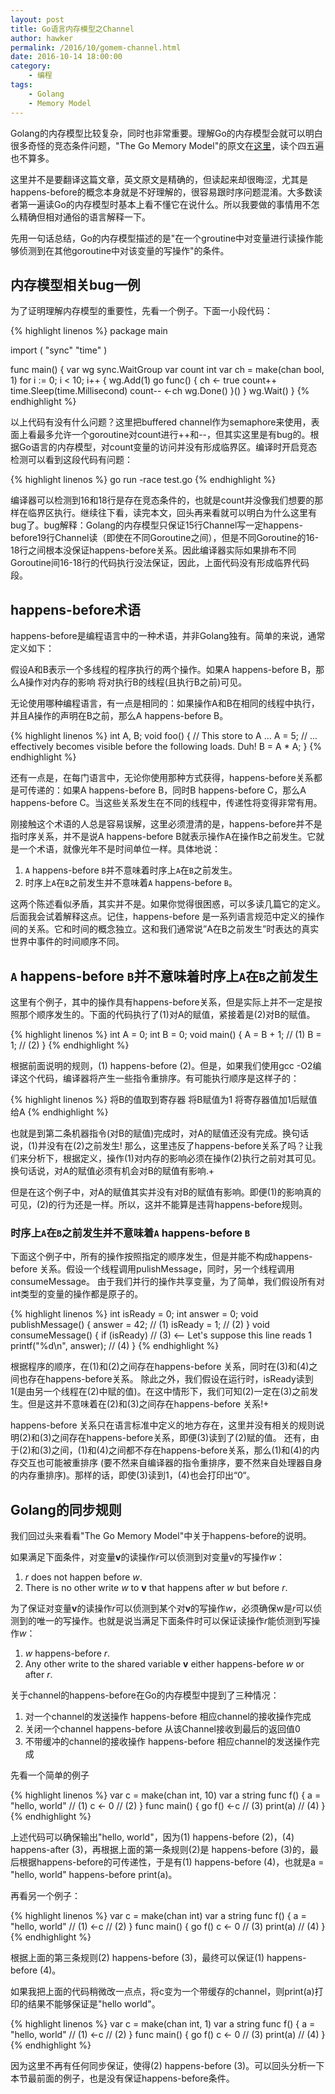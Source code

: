 ```yaml
---
layout: post
title: Go语言内存模型之Channel
author: hawker
permalink: /2016/10/gomem-channel.html
date: 2016-10-14 18:00:00
category:
    - 编程
tags:
    - Golang
    - Memory Model
---
```

Golang的内存模型比较复杂，同时也非常重要。理解Go的内存模型会就可以明白很多奇怪的竞态条件问题，"The Go Memory Model"的原文在[这里](https://golang.org/ref/mem)，读个四五遍也不算多。

这里并不是要翻译这篇文章，英文原文是精确的，但读起来却很晦涩，尤其是happens-before的概念本身就是不好理解的，很容易跟时序问题混淆。大多数读者第一遍读Go的内存模型时基本上看不懂它在说什么。所以我要做的事情用不怎么精确但相对通俗的语言解释一下。

先用一句话总结，Go的内存模型描述的是"在一个groutine中对变量进行读操作能够侦测到在其他goroutine中对该变量的写操作"的条件。

## 内存模型相关bug一例

为了证明理解内存模型的重要性，先看一个例子。下面一小段代码：

{% highlight linenos %}
package main

import (
  "sync"
  "time"
)

func main() {
  var wg sync.WaitGroup
  var count int
  var ch = make(chan bool, 1)
  for i := 0; i < 10; i++ {
    wg.Add(1)
    go func() {
      ch <- true
      count++
      time.Sleep(time.Millisecond)
      count--
      <-ch
      wg.Done()
    }()
  }
  wg.Wait()
}
{% endhighlight %}

以上代码有没有什么问题？这里把buffered channel作为semaphore来使用，表面上看最多允许一个goroutine对count进行++和--，但其实这里是有bug的。根据Go语言的内存模型，对count变量的访问并没有形成临界区。编译时开启竞态检测可以看到这段代码有问题：

{% highlight linenos %}
go run -race test.go
{% endhighlight %}

编译器可以检测到16和18行是存在竞态条件的，也就是count并没像我们想要的那样在临界区执行。继续往下看，读完本文，回头再来看就可以明白为什么这里有bug了。bug解释：Golang的内存模型只保证15行Channel写一定happens-before19行Channel读（即使在不同Goroutine之间），但是不同Goroutine的16-18行之间根本没保证happens-before关系。因此编译器实际如果排布不同Goroutine间16-18行的代码执行没法保证，因此，上面代码没有形成临界代码段。

## happens-before术语

happens-before是编程语言中的一种术语，并非Golang独有。简单的来说，通常定义如下：

假设A和B表示一个多线程的程序执行的两个操作。如果A happens-before B，那么A操作对内存的影响 将对执行B的线程(且执行B之前)可见。

无论使用哪种编程语言，有一点是相同的：如果操作A和B在相同的线程中执行，并且A操作的声明在B之前，那么A happens-before B。

{% highlight linenos %}
int A, B;
void foo()
{
  // This store to A ...
  A = 5;
  // ... effectively becomes visible before the following loads. Duh!
  B = A * A;
}
{% endhighlight %}

还有一点是，在每门语言中，无论你使用那种方式获得，happens-before关系都是可传递的：如果A happens-before B，同时B happens-before C，那么A happens-before C。当这些关系发生在不同的线程中，传递性将变得非常有用。

刚接触这个术语的人总是容易误解，这里必须澄清的是，happens-before并不是指时序关系，并不是说A happens-before B就表示操作A在操作B之前发生。它就是一个术语，就像光年不是时间单位一样。具体地说：

1. `A` happens-before `B`并不意味着时序上`A`在`B`之前发生。
2. 时序上`A`在`B`之前发生并不意味着`A` happens-before `B`。

这两个陈述看似矛盾，其实并不是。如果你觉得很困惑，可以多读几篇它的定义。后面我会试着解释这点。记住，happens-before 是一系列语言规范中定义的操作间的关系。它和时间的概念独立。这和我们通常说”A在B之前发生”时表达的真实世界中事件的时间顺序不同。

## `A` happens-before `B`并不意味着时序上`A`在`B`之前发生
这里有个例子，其中的操作具有happens-before关系，但是实际上并不一定是按照那个顺序发生的。下面的代码执行了(1)对A的赋值，紧接着是(2)对B的赋值。

{% highlight linenos %}
int A = 0;
int B = 0;
void main()
{
    A = B + 1; // (1)
    B = 1; // (2)
}
{% endhighlight %}

根据前面说明的规则，(1) happens-before (2)。但是，如果我们使用gcc -O2编译这个代码，编译器将产生一些指令重排序。有可能执行顺序是这样子的：

{% highlight linenos %}
将B的值取到寄存器
将B赋值为1
将寄存器值加1后赋值给A
{% endhighlight %}

也就是到第二条机器指令(对B的赋值)完成时，对A的赋值还没有完成。换句话说，(1)并没有在(2)之前发生!
那么，这里违反了happens-before关系了吗？让我们来分析下，根据定义，操作(1)对内存的影响必须在操作(2)执行之前对其可见。换句话说，对A的赋值必须有机会对B的赋值有影响.+

但是在这个例子中，对A的赋值其实并没有对B的赋值有影响。即便(1)的影响真的可见，(2)的行为还是一样。所以，这并不能算是违背happens-before规则。

###  时序上`A`在`B`之前发生并不意味着`A` happens-before `B`
下面这个例子中，所有的操作按照指定的顺序发生，但是并能不构成happens-before 关系。假设一个线程调用pulishMessage，同时，另一个线程调用consumeMessage。 由于我们并行的操作共享变量，为了简单，我们假设所有对int类型的变量的操作都是原子的。

{% highlight linenos %}
int isReady = 0;
int answer = 0;
void publishMessage()
{
  answer = 42; // (1)
  isReady = 1; // (2)
}
void consumeMessage()
{
  if (isReady) // (3) <-- Let's suppose this line reads 1
  printf("%d\n", answer); // (4)
}
{% endhighlight %}

根据程序的顺序，在(1)和(2)之间存在happens-before 关系，同时在(3)和(4)之间也存在happens-before关系。
除此之外，我们假设在运行时，isReady读到1(是由另一个线程在(2)中赋的值)。在这中情形下，我们可知(2)一定在(3)之前发生。但是这并不意味着在(2)和(3)之间存在happens-before 关系!+

happens-before 关系只在语言标准中定义的地方存在，这里并没有相关的规则说明(2)和(3)之间存在happens-before关系，即便(3)读到了(2)赋的值。
还有，由于(2)和(3)之间，(1)和(4)之间都不存在happens-before关系，那么(1)和(4)的内存交互也可能被重排序 (要不然来自编译器的指令重排序，要不然来自处理器自身的内存重排序)。那样的话，即使(3)读到1，(4)也会打印出“0“。

## Golang的同步规则
我们回过头来看看"The Go Memory Model"中关于happens-before的说明。

如果满足下面条件，对变量**v**的读操作<em>r</em>可以侦测到对变量v的写操作<em>w</em>：
1. <em>r</em> does not happen before <em>w</em>.
2. There is no other write <em>w</em> to **v** that happens after <em>w</em> but before <em>r</em>.

为了保证对变量**v**的读操作<em>r</em>可以侦测到某个对**v**的写操作<em>w</em>，必须确保w是<em>r</em>可以侦测到的唯一的写操作。也就是说当满足下面条件时可以保证读操作<em>r</em>能侦测到写操作<em>w</em>：
1. <em>w</em> happens-before <em>r</em>.
2. Any other write to the shared variable **v** either happens-before <em>w</em> or after <em>r</em>.

关于channel的happens-before在Go的内存模型中提到了三种情况：
1. 对一个channel的发送操作 happens-before 相应channel的接收操作完成
2. 关闭一个channel happens-before 从该Channel接收到最后的返回值0
3. 不带缓冲的channel的接收操作 happens-before 相应channel的发送操作完成

先看一个简单的例子

{% highlight linenos %}
var c = make(chan int, 10)
var a string
func f() {
    a = "hello, world"  // (1)
    c <- 0  // (2)
}
func main() {
    go f()
    <-c   // (3)
    print(a)  // (4)
}
{% endhighlight %}

上述代码可以确保输出"hello, world"，因为(1) happens-before (2)，(4) happens-after (3)，再根据上面的第一条规则(2)是 happens-before (3)的，最后根据happens-before的可传递性，于是有(1) happens-before (4)，也就是a = "hello, world" happens-before print(a)。

再看另一个例子：

{% highlight linenos %}
var c = make(chan int)
var a string
func f() {
    a = "hello, world"  // (1)
    <-c   // (2)
}
func main() {
    go f()
    c <- 0  // (3)
    print(a)  // (4)
}
{% endhighlight %}

根据上面的第三条规则(2) happens-before (3)，最终可以保证(1) happens-before (4)。

如果我把上面的代码稍微改一点点，将c变为一个带缓存的channel，则print(a)打印的结果不能够保证是"hello world"。

{% highlight linenos %}
var c = make(chan int, 1)
var a string
func f() {
    a = "hello, world"  // (1)
    <-c   // (2)
}
func main() {
    go f()
    c <- 0  // (3)
    print(a)  // (4)
}
{% endhighlight %}

因为这里不再有任何同步保证，使得(2) happens-before (3)。可以回头分析一下本节最前面的例子，也是没有保证happens-before条件。
